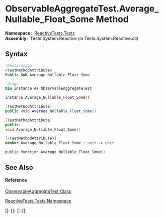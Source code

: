 # ObservableAggregateTest.Average\_Nullable\_Float\_Some Method

**Namespace:**  [ReactiveTests.Tests](ReactiveTests.Tests\ReactiveTests.Tests.md)  
**Assembly:**  Tests.System.Reactive (in Tests.System.Reactive.dll)

## Syntax

```vb
'Declaration
<TestMethodAttribute> _
Public Sub Average_Nullable_Float_Some
```

```vb
'Usage
Dim instance As ObservableAggregateTest

instance.Average_Nullable_Float_Some()
```

```csharp
[TestMethodAttribute]
public void Average_Nullable_Float_Some()
```

```c++
[TestMethodAttribute]
public:
void Average_Nullable_Float_Some()
```

```fsharp
[<TestMethodAttribute>]
member Average_Nullable_Float_Some : unit -> unit 
```

```jscript
public function Average_Nullable_Float_Some()
```

## See Also

#### Reference

[ObservableAggregateTest Class](ObservableAggregateTest\ObservableAggregateTest.md)

[ReactiveTests.Tests Namespace](ReactiveTests.Tests\ReactiveTests.Tests.md)

[]: 
[]: 
[]: 
[]: 